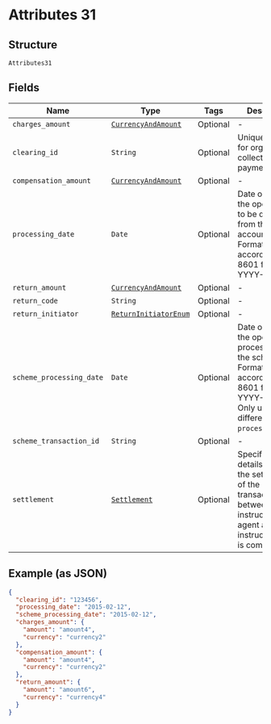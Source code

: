 
# Attributes 31

## Structure

`Attributes31`

## Fields

| Name | Type | Tags | Description |
|  --- | --- | --- | --- |
| `charges_amount` | [`CurrencyAndAmount`](../../doc/models/currency-and-amount.md) | Optional | - |
| `clearing_id` | `String` | Optional | Unique identifier for organisations collecting payments |
| `compensation_amount` | [`CurrencyAndAmount`](../../doc/models/currency-and-amount.md) | Optional | - |
| `processing_date` | `Date` | Optional | Date on which the operation is to be debited from the debtor account. Formatted according to ISO 8601 format: YYYY-MM-DD. |
| `return_amount` | [`CurrencyAndAmount`](../../doc/models/currency-and-amount.md) | Optional | - |
| `return_code` | `String` | Optional | - |
| `return_initiator` | [`ReturnInitiatorEnum`](../../doc/models/return-initiator-enum.md) | Optional | - |
| `scheme_processing_date` | `Date` | Optional | Date on which the operation is processed by the scheme. Formatted according to ISO 8601 format: YYYY-MM-DD. Only used if different from `processing_date`. |
| `scheme_transaction_id` | `String` | Optional | - |
| `settlement` | [`Settlement`](../../doc/models/settlement.md) | Optional | Specifies the details on how the settlement of the transaction between the instructing agent and the instructed agent is completed |

## Example (as JSON)

```json
{
  "clearing_id": "123456",
  "processing_date": "2015-02-12",
  "scheme_processing_date": "2015-02-12",
  "charges_amount": {
    "amount": "amount4",
    "currency": "currency2"
  },
  "compensation_amount": {
    "amount": "amount4",
    "currency": "currency2"
  },
  "return_amount": {
    "amount": "amount6",
    "currency": "currency4"
  }
}
```

